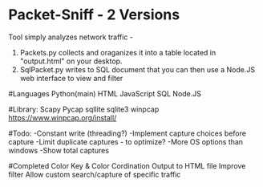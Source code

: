 # Packet-Sniff - 2 Versions
Tool simply analyzes network traffic -
1. Packets.py collects and oraganizes it into a table located in "output.html" on your desktop.
2. SqlPacket.py writes to SQL document that you can then use a Node.JS web interface to view and filter

#Languages
Python(main)
HTML
JavaScript
SQL
Node.JS


#Library:
Scapy
Pycap
sqllite
sqlite3
winpcap https://www.winpcap.org/install/


#Todo:
-Constant write (threading?)
-Implement capture choices before capture
-Limit duplicate captures - to optimize?
-More OS options than windows
-Show total captures

#Completed
Color Key & Color Cordination
Output to HTML file
Improve filter
Allow custom search/capture of specific traffic
